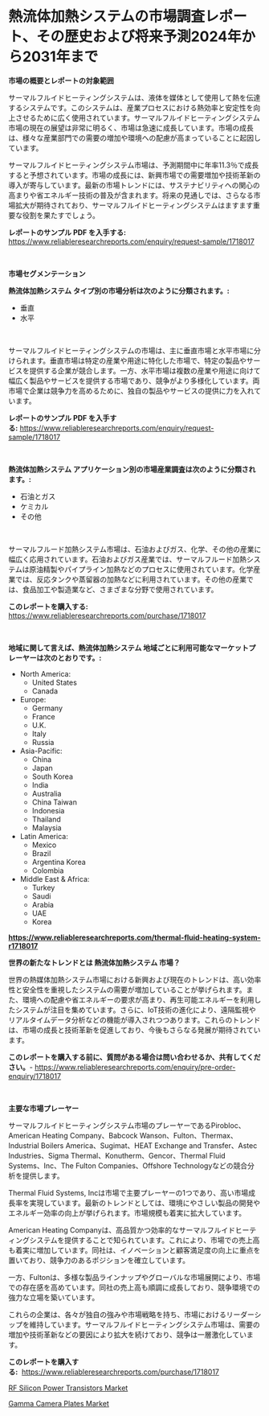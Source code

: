<p><h1>熱流体加熱システムの市場調査レポート、その歴史および将来予測2024年から2031年まで</h1></p><p><strong>市場の概要とレポートの対象範囲</strong></p>
<p><p>サーマルフルイドヒーティングシステムは、液体を媒体として使用して熱を伝達するシステムです。このシステムは、産業プロセスにおける熱効率と安定性を向上させるために広く使用されています。サーマルフルイドヒーティングシステム市場の現在の展望は非常に明るく、市場は急速に成長しています。市場の成長は、様々な産業部門での需要の増加や環境への配慮が高まっていることに起因しています。</p><p>サーマルフルイドヒーティングシステム市場は、予測期間中に年率11.3％で成長すると予想されています。市場の成長には、新興市場での需要増加や技術革新の導入が寄与しています。最新の市場トレンドには、サステナビリティへの関心の高まりや省エネルギー技術の普及が含まれます。将来の見通しでは、さらなる市場拡大が期待されており、サーマルフルイドヒーティングシステムはますます重要な役割を果たすでしょう。</p></p>
<p><strong>レポートのサンプル PDF を入手する:</strong> <a href="https://www.reliableresearchreports.com/enquiry/request-sample/1718017">https://www.reliableresearchreports.com/enquiry/request-sample/1718017</a></p>
<p>&nbsp;</p>
<p><strong>市場セグメンテーション</strong></p>
<p><strong>熱流体加熱システム タイプ別の市場分析は次のように分類されます。:</strong></p>
<p><ul><li>垂直</li><li>水平</li></ul></p>
<p>&nbsp;</p>
<p><p>サーマルフルイドヒーティングシステムの市場は、主に垂直市場と水平市場に分けられます。垂直市場は特定の産業や用途に特化した市場で、特定の製品やサービスを提供する企業が競合します。一方、水平市場は複数の産業や用途に向けて幅広く製品やサービスを提供する市場であり、競争がより多様化しています。両市場で企業は競争力を高めるために、独自の製品やサービスの提供に力を入れています。</p></p>
<p><strong>レポートのサンプル PDF を入手する:</strong>&nbsp;<a href="https://www.reliableresearchreports.com/enquiry/request-sample/1718017">https://www.reliableresearchreports.com/enquiry/request-sample/1718017</a></p>
<p>&nbsp;</p>
<p><strong> 熱流体加熱システム アプリケーション別の市場産業調査は次のように分類されます。:</strong></p>
<p><ul><li>石油とガス</li><li>ケミカル</li><li>その他</li></ul></p>
<p>&nbsp;</p>
<p><p>サーマルフルード加熱システム市場は、石油およびガス、化学、その他の産業に幅広く応用されています。石油およびガス産業では、サーマルフルード加熱システムは原油精製やパイプライン加熱などのプロセスに使用されています。化学産業では、反応タンクや蒸留器の加熱などに利用されています。その他の産業では、食品加工や製造業など、さまざまな分野で使用されています。</p></p>
<p><strong>このレポートを購入する:</strong>&nbsp; <a href="https://www.reliableresearchreports.com/purchase/1718017">https://www.reliableresearchreports.com/purchase/1718017</a></p>
<p>&nbsp;</p>
<p><strong>地域に関して言えば、熱流体加熱システム 地域ごとに利用可能なマーケットプレーヤーは次のとおりです。:</strong></p>
<p><ul>
    <li>
        North America:
        <ul>
            <li>United States</li>
            <li>Canada</li>
        </ul>
    </li>
    <li>
        Europe:
        <ul>
            <li>Germany</li>
            <li>France</li>
            <li>U.K.</li>
            <li>Italy</li>
            <li>Russia</li>
        </ul>
    </li>
    <li>
        Asia-Pacific:
        <ul>
            <li>China</li>
            <li>Japan</li>
            <li>South Korea</li>
            <li>India</li>
            <li>Australia</li>
            <li>China Taiwan</li>
            <li>Indonesia</li>
            <li>Thailand</li>
            <li>Malaysia</li>
        </ul>
    </li>
    <li>
        Latin America:
        <ul>
            <li>Mexico</li>
            <li>Brazil</li>
            <li>Argentina Korea</li>
            <li>Colombia</li>
        </ul>
    </li>
    <li>
        Middle East & Africa:
        <ul>
            <li>Turkey</li>
            <li>Saudi</li>
            <li>Arabia</li>
            <li>UAE</li>
            <li>Korea</li>
        </ul>
    </li>
    </ul></p>
<p><strong><a href="https://www.reliableresearchreports.com/thermal-fluid-heating-system-r1718017">https://www.reliableresearchreports.com/thermal-fluid-heating-system-r1718017</a></strong>&nbsp;</p>
<p><strong>世界の新たなトレンドとは 熱流体加熱システム 市場？</strong></p>
<p><p>世界の熱媒体加熱システム市場における新興および現在のトレンドは、高い効率性と安全性を重視したシステムの需要が増加していることが挙げられます。また、環境への配慮や省エネルギーの要求が高まり、再生可能エネルギーを利用したシステムが注目を集めています。さらに、IoT技術の進化により、遠隔監視やリアルタイムデータ分析などの機能が導入されつつあります。これらのトレンドは、市場の成長と技術革新を促進しており、今後もさらなる発展が期待されています。</p></p>
<p><strong>このレポートを購入する前に、質問がある場合は問い合わせるか、共有してください。</strong>- <a href="https://www.reliableresearchreports.com/enquiry/pre-order-enquiry/1718017">https://www.reliableresearchreports.com/enquiry/pre-order-enquiry/1718017</a></p>
<p>&nbsp;</p>
<p><strong>主要な市場プレーヤー</strong></p>
<p><p>サーマルフルイドヒーティングシステム市場のプレーヤーであるPirobloc、American Heating Company、Babcock Wanson、Fulton、Thermax、Industrial Boilers America、Sugimat、HEAT Exchange and Transfer、Astec Industries、Sigma Thermal、Konutherm、Gencor、Thermal Fluid Systems、Inc、The Fulton Companies、Offshore Technologyなどの競合分析を提供します。 </p><p>Thermal Fluid Systems, Incは市場で主要プレーヤーの1つであり、高い市場成長率を実現しています。最新のトレンドとしては、環境にやさしい製品の開発やエネルギー効率の向上が挙げられます。市場規模も着実に拡大しています。</p><p>American Heating Companyは、高品質かつ効率的なサーマルフルイドヒーティングシステムを提供することで知られています。これにより、市場での売上高も着実に増加しています。同社は、イノベーションと顧客満足度の向上に重点を置いており、競争力のあるポジションを確立しています。</p><p>一方、Fultonは、多様な製品ラインナップやグローバルな市場展開により、市場での存在感を高めています。同社の売上高も順調に成長しており、競争環境での強力な立場を築いています。</p><p>これらの企業は、各々が独自の強みや市場戦略を持ち、市場におけるリーダーシップを維持しています。サーマルフルイドヒーティングシステム市場は、需要の増加や技術革新などの要因により拡大を続けており、競争は一層激化しています。</p></p>
<p><strong>このレポートを購入する:</strong>&nbsp;&nbsp;<a href="https://www.reliableresearchreports.com/purchase/1718017">https://www.reliableresearchreports.com/purchase/1718017</a></p>
<p><p><a href="https://copper-carbon-84f.notion.site/RF-Silicon-Power-Transistors-Market-Analysis-Its-CAGR-Market-Segmentation-and-Global-Industry-Over-a57cb57e16cf48128c93bd4fb6085357">RF Silicon Power Transistors Market</a></p><p><a href="https://circular-yam-9b9.notion.site/Gamma-Camera-Plates-Market-Insights-into-Market-CAGR-Market-Trends-and-Growth-Strategies-2ffabc015fb4467eaa6ae1f503442fc3">Gamma Camera Plates Market</a></p></p>